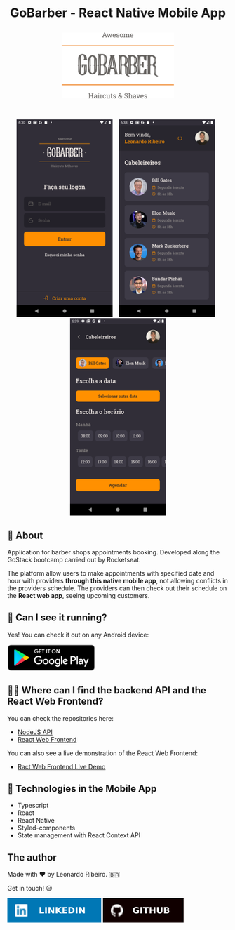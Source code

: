 # <p align="center">GoBarber - React Native Mobile App</p>

<p align="center"><a href="https://play.google.com/store/apps/details?id=com.appgobarbermobilereactnative" target="_blank"><img src=".readmeImages/logo-gray-darker-text.svg" height="150"/></a></p>
<br />

<p align="center"><img src=".readmeImages/login.png" style="margin-right:10px"height="450"/> <img src=".readmeImages/barbers.png" height="450" style="margin-right:10px"/> <img src=".readmeImages/appointment.png" height="450"/> </p>

## :notebook_with_decorative_cover: About

Application for barber shops appointments booking. Developed along the GoStack bootcamp carried out by Rocketseat.

The platform allow users to make appointments with specified date and hour with providers **through this native mobile app**, not allowing conflicts in the providers schedule. The providers can then check out their schedule on the **React web app**, seeing upcoming customers.

## :iphone: Can I see it running?

Yes! You can check it out on any Android device:

[<img src=".readmeImages/google-play-cropped.png" height=60/>](https://play.google.com/store/apps/details?id=com.appgobarbermobilereactnative)

## :technologist: Where can I find the backend API and the React Web Frontend?

You can check the repositories here:

- [NodeJS API](https://github.com/leonardorib/gobarber-api)
- [React Web Frontend](https://github.com/leonardorib/gobarber-web)

You can also see a live demonstration of the React Web Frontend:

- [Ract Web Frontend Live Demo](https://gobarber-web-react.netlify.app/)

## :rocket: Technologies in the Mobile App

- Typescript
- React
- React Native
- Styled-components
- State management with React Context API

## The author

Made with :heart: by Leonardo Ribeiro. :brazil:

Get in touch! :smiley:

[<img src=".readmeImages/linkedin-badge.svg"/>](https://www.linkedin.com/in/leonardorib/) [<img src=".readmeImages/github-badge.svg"/>](https://github.com/leonardorib)
